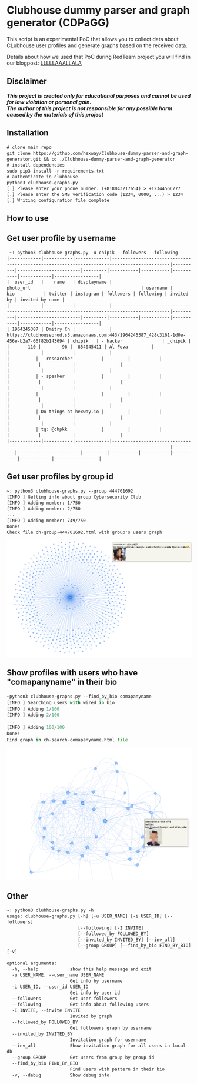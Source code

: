 # Clubhouse dummy parser and graph generator (CDPaGG)

This script is an experimental PoC that allows you to collect data about CLubhouse user profiles and generate graphs based on the received data.

Details about how we used that PoC during RedTeam project you will find in our blogpost: [LLLLLAAALLALA](https://hexway)  

## Disclaimer

***This project is created only for educational purposes and cannot be used for law violation or personal gain.<br/>The author of this project is not responsible for any possible harm caused by the materials of this project***

## Installation

```
# clone main repo
git clone https://github.com/hexway/Clubhouse-dummy-parser-and-graph-generator.git && cd ./Clubhouse-dummy-parser-and-graph-generator
# install dependencies
sudo pip3 install -r requirements.txt
# authenticate in clubhouse
python3 clubhouse-graphs.py
[.] Please enter your phone number. (+818043217654) > +12344566777
[.] Please enter the SMS verification code (1234, 0000, ...) > 1234
[.] Writing configuration file complete
```

## How to use

## Get user profile by username

```
 ~: python3 clubhouse-graphs.py -u chipik --followers --following
|------------|-----------|-------------|--------------------------------------------------------------------------------------------|----------|------------------------|---------|-----------|-----------|-----------|------------|-----------------|
|  user_id   |    name   | displayname |                                         photo_url                                          | username |          bio           | twitter | instagram | followers | following | invited by | invited by name |
|------------|-----------|-------------|--------------------------------------------------------------------------------------------|----------|------------------------|---------|-----------|-----------|-----------|------------|-----------------|
| 1964245387 | Dmitry Ch |             | https://clubhouseprod.s3.amazonaws.com:443/1964245387_428c3161-1d0e-456e-b2a7-66f82b143094 | chipik   | - hacker               | _chipik |           |       110 |        96 |  854045411 | Al Fova         |
|            |           |             |                                                                                            |          | - researcher           |         |           |           |           |            |                 |
|            |           |             |                                                                                            |          | - speaker              |         |           |           |           |            |                 |
|            |           |             |                                                                                            |          |                        |         |           |           |           |            |                 |
|            |           |             |                                                                                            |          | Do things at hexway.io |         |           |           |           |            |                 |
|            |           |             |                                                                                            |          | tg: @chpkk             |         |           |           |           |            |                 |
|------------|-----------|-------------|--------------------------------------------------------------------------------------------|----------|------------------------|---------|-----------|-----------|-----------|------------|-----------------|
```

## Get user profiles by group id

```
~: python3 clubhouse-graphs.py --group 444701692
[INFO ] Getting info about group Cybersecurity Club
[INFO ] Adding member: 1/750
[INFO ] Adding member: 2/750
...
[INFO ] Adding member: 749/750
Done!
Check file ch-group-444701692.html with group's users graph
```

![group-graph](img/security_group_graph.png) 


## Show profiles with users who have "comapanyname" in their bio

```python
~python3 clubhouse-graphs.py --find_by_bio comapanyname
[INFO ] Searching users with wired in bio
[INFO ] Adding 1/100
[INFO ] Adding 2/100
...
[INFO ] Adding 100/100
Done!
Find graph in ch-search-comapanyname.html file
```

![comapny-graph](img/company_graph.png) 


## Other

```
~: python3 clubhouse-graphs.py -h
usage: clubhouse-graphs.py [-h] [-u USER_NAME] [-i USER_ID] [--followers]
                           [--following] [-I INVITE]
                           [--followed_by FOLLOWED_BY]
                           [--invited_by INVITED_BY] [--inv_all]
                           [--group GROUP] [--find_by_bio FIND_BY_BIO] [-v]

optional arguments:
  -h, --help            show this help message and exit
  -u USER_NAME, --user_name USER_NAME
                        Get info by username
  -i USER_ID, --user_id USER_ID
                        Get info by user id
  --followers           Get user followers
  --following           Get info about following users
  -I INVITE, --invite INVITE
                        Invited by graph
  --followed_by FOLLOWED_BY
                        Get followers graph by username
  --invited_by INVITED_BY
                        Invitation graph for username
  --inv_all             Show invitation graph for all users in local db
  --group GROUP         Get users from group by group id
  --find_by_bio FIND_BY_BIO
                        Find users with pattern in their bio
  -v, --debug           Show debug info
```
